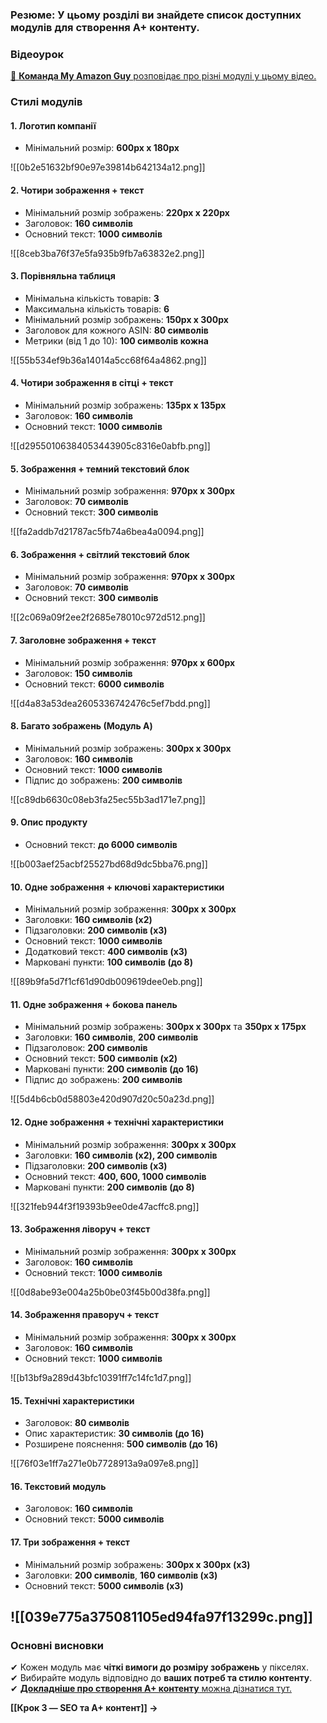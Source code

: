 ### **Резюме**: У цьому розділі ви знайдете список доступних модулів для створення A+ контенту.

### **Відеоурок**

[🎥 **Команда My Amazon Guy** розповідає про різні модулі у цьому відео.](https://www.youtube.com/watch?v=i9L1fC-C_f0)

### **Стилі модулів**
#### **1. Логотип компанії**

- Мінімальний розмір: **600px x 180px**

![[0b2e51632bf90e97e39814b642134a12.png]]
#### **2. Чотири зображення + текст**

- Мінімальний розмір зображень: **220px x 220px**
- Заголовок: **160 символів**
- Основний текст: **1000 символів**	

![[8ceb3ba76f37e5fa935b9fb7a63832e2.png]]
#### **3. Порівняльна таблиця**

- Мінімальна кількість товарів: **3**
- Максимальна кількість товарів: **6**
- Мінімальний розмір зображень: **150px x 300px**
- Заголовок для кожного ASIN: **80 символів**
- Метрики (від 1 до 10): **100 символів кожна**

![[55b534ef9b36a14014a5cc68f64a4862.png]]
#### **4. Чотири зображення в сітці + текст**

- Мінімальний розмір зображень: **135px x 135px**
- Заголовок: **160 символів**
- Основний текст: **1000 символів**

![[d29550106384053443905c8316e0abfb.png]]
#### **5. Зображення + темний текстовий блок**

- Мінімальний розмір зображення: **970px x 300px**
- Заголовок: **70 символів**
- Основний текст: **300 символів**

![[fa2addb7d21787ac5fb74a6bea4a0094.png]]
#### **6. Зображення + світлий текстовий блок**

- Мінімальний розмір зображення: **970px x 300px**
- Заголовок: **70 символів**
- Основний текст: **300 символів**

![[2c069a09f2ee2f2685e78010c972d512.png]]
#### **7. Заголовне зображення + текст**

- Мінімальний розмір зображення: **970px x 600px**
- Заголовок: **150 символів**
- Основний текст: **6000 символів**

![[d4a83a53dea2605336742476c5ef7bdd.png]]
#### **8. Багато зображень (Модуль A)**

- Мінімальний розмір зображень: **300px x 300px**
- Заголовок: **160 символів**
- Основний текст: **1000 символів**
- Підпис до зображень: **200 символів**

![[c89db6630c08eb3fa25ec55b3ad171e7.png]]
#### **9. Опис продукту**

- Основний текст: **до 6000 символів**

![[b003aef25acbf25527bd68d9dc5bba76.png]]
#### **10. Одне зображення + ключові характеристики**

- Мінімальний розмір зображення: **300px x 300px**
- Заголовки: **160 символів (x2)**
- Підзаголовки: **200 символів (x3)**
- Основний текст: **1000 символів**
- Додатковий текст: **400 символів (x3)**
- Марковані пункти: **100 символів (до 8)**

![[89b9fa5d7f1cf61d90db009619dee0eb.png]]
#### **11. Одне зображення + бокова панель**

- Мінімальний розмір зображень: **300px x 300px** та **350px x 175px**
- Заголовки: **160 символів**, **200 символів**
- Підзаголовок: **200 символів**
- Основний текст: **500 символів (x2)**
- Марковані пункти: **200 символів (до 16)**
- Підпис до зображень: **200 символів**

![[5d4b6cb0d58803e420d907d20c50a23d.png]]
#### **12. Одне зображення + технічні характеристики**

- Мінімальний розмір зображення: **300px x 300px**
- Заголовки: **160 символів (x2), 200 символів**
- Підзаголовки: **200 символів (x3)**
- Основний текст: **400, 600, 1000 символів**
- Марковані пункти: **200 символів (до 8)**

![[321feb944f3f19393b9ee0de47acffc8.png]]
#### **13. Зображення ліворуч + текст**

- Мінімальний розмір зображення: **300px x 300px**
- Заголовок: **160 символів**
- Основний текст: **1000 символів**

![[0d8abe93e004a25b0be03f45b00d38fa.png]]
#### **14. Зображення праворуч + текст**

- Мінімальний розмір зображення: **300px x 300px**
- Заголовок: **160 символів**
- Основний текст: **1000 символів**

![[b13bf9a289d43bfc10391ff7c14fc1d7.png]]
#### **15. Технічні характеристики**

- Заголовок: **80 символів**
- Опис характеристик: **30 символів (до 16)**
- Розширене пояснення: **500 символів (до 16)**

![[76f03e1ff7a271e0b7728913a9a097e8.png]]
#### **16. Текстовий модуль**

- Заголовок: **160 символів**
- Основний текст: **5000 символів**
#### **17. Три зображення + текст**

- Мінімальний розмір зображень: **300px x 300px (x3)**
- Заголовки: **200 символів**, **160 символів (x3)**
- Основний текст: **5000 символів (x3)**

![[039e775a375081105ed94fa97f13299c.png]]
---

### **Основні висновки**

✔ Кожен модуль має **чіткі вимоги до розміру зображень** у пікселях.  
✔ Вибирайте модуль відповідно до **ваших потреб та стилю контенту**.  
✔ [**Докладніше про створення A+ контенту** можна дізнатися тут.](https://myamazonguy.com/enhanced-content/enhanced-content-how-to-build-content-on-amazon/)

**[[Крок 3 — SEO та A+ контент]] →**